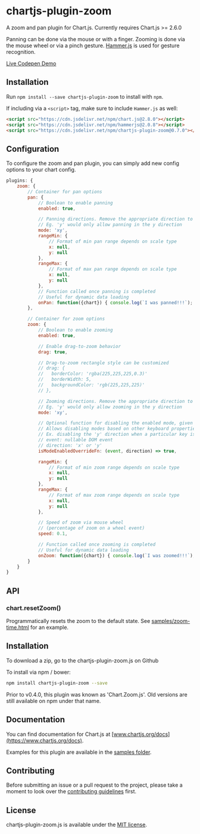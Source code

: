 # chartjs-plugin-zoom

A zoom and pan plugin for Chart.js. Currently requires Chart.js >= 2.6.0

Panning can be done via the mouse or with a finger.
Zooming is done via the mouse wheel or via a pinch gesture. [Hammer.js](https://hammerjs.github.io/) is used for gesture recognition.

[Live Codepen Demo](https://codepen.io/pen/PGabEK)

## Installation

Run `npm install --save chartjs-plugin-zoom` to install with `npm`.

If including via a `<script>` tag, make sure to include `Hammer.js` as well:

```html
<script src="https://cdn.jsdelivr.net/npm/chart.js@2.8.0"></script>
<script src="https://cdn.jsdelivr.net/npm/hammerjs@2.0.8"></script>
<script src="https://cdn.jsdelivr.net/npm/chartjs-plugin-zoom@0.7.0"></script>
```

## Configuration

To configure the zoom and pan plugin, you can simply add new config options to your chart config.

```javascript
plugins: {
	zoom: {
		// Container for pan options
		pan: {
			// Boolean to enable panning
			enabled: true,

			// Panning directions. Remove the appropriate direction to disable
			// Eg. 'y' would only allow panning in the y direction
			mode: 'xy',
			rangeMin: {
				// Format of min pan range depends on scale type
				x: null,
				y: null
			},
			rangeMax: {
				// Format of max pan range depends on scale type
				x: null,
				y: null
			},
			// Function called once panning is completed
			// Useful for dynamic data loading
			onPan: function({chart}) { console.log(`I was panned!!!`); }
		},

		// Container for zoom options
		zoom: {
			// Boolean to enable zooming
			enabled: true,

			// Enable drag-to-zoom behavior
			drag: true,

			// Drag-to-zoom rectangle style can be customized
			// drag: {
			// 	 borderColor: 'rgba(225,225,225,0.3)'
			// 	 borderWidth: 5,
			// 	 backgroundColor: 'rgb(225,225,225)'
			// },

			// Zooming directions. Remove the appropriate direction to disable
			// Eg. 'y' would only allow zooming in the y direction
			mode: 'xy',

			// Optional function for disabling the enabled mode, given an event.
			// Allows disabling modes based on other keyboard properties.
			// Ex. disabling the 'y' direction when a particular key is pressed.
			// event: nullable DOM event
			// direction: 'x' or 'y'
			isModeEnabledOverrideFn: (event, direction) => true,

			rangeMin: {
				// Format of min zoom range depends on scale type
				x: null,
				y: null
			},
			rangeMax: {
				// Format of max zoom range depends on scale type
				x: null,
				y: null
			},

			// Speed of zoom via mouse wheel
			// (percentage of zoom on a wheel event)
			speed: 0.1,

			// Function called once zooming is completed
			// Useful for dynamic data loading
			onZoom: function({chart}) { console.log(`I was zoomed!!!`); }
		}
	}
}
```

## API

### chart.resetZoom()

Programmatically resets the zoom to the default state. See [samples/zoom-time.html](samples/zoom-time.html) for an example.

## Installation

To download a zip, go to the chartjs-plugin-zoom.js on Github

To install via npm / bower:

```bash
npm install chartjs-plugin-zoom --save
```

Prior to v0.4.0, this plugin was known as 'Chart.Zoom.js'. Old versions are still available on npm under that name.

## Documentation

You can find documentation for Chart.js at [www.chartjs.org/docs](https://www.chartjs.org/docs).

Examples for this plugin are available in the [samples folder](samples).

## Contributing

Before submitting an issue or a pull request to the project, please take a moment to look over the [contributing guidelines](CONTRIBUTING.md) first.

## License

chartjs-plugin-zoom.js is available under the [MIT license](https://opensource.org/licenses/MIT).
